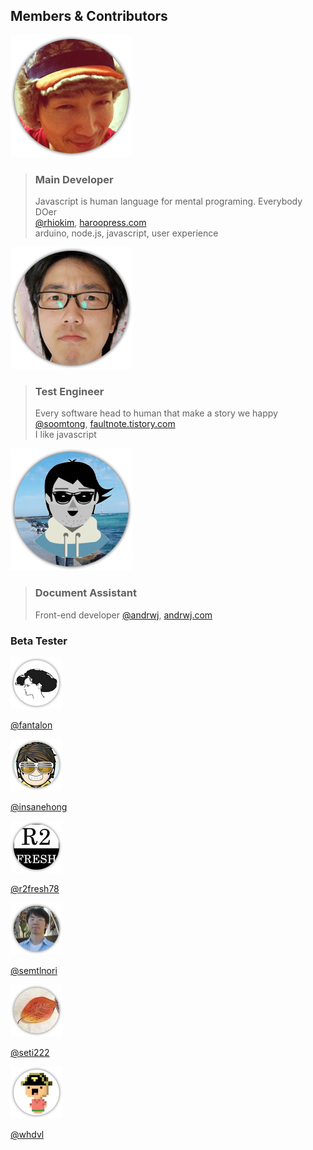 ## Members & Contributors

![](assets/images/member/rhiokim.png)
> ### Main Developer
> Javascript is human language for mental programing. Everybody DOer  
> <a href="http://twitter.com/rhiokim" target="_blank">@rhiokim</a>, <a href="http://haroopress.com" target="_blank">haroopress.com</a>  
> arduino, node.js, javascript, user experience

![](assets/images/member/soomtong.png)
> ### Test Engineer
> Every software head to human that make a story we happy  
> <a href="http://twitter.com/soomtong" target="_blank">@soomtong</a>, <a href="http://faultnote.tistory.com" target="_blank">faultnote.tistory.com</a>  
> I like javascript 

![](assets/images/member/andrwj.png)
> ### Document Assistant
> Front-end developer
> <a href="http://twitter.com/andrwj" target="_blank">@andrwj</a>, <a href="http://andrwj.com" target="_blank">andrwj.com</a>  

### Beta Tester

<div class="row demo-tiles">
  <div class="span2 text-center">
    <img src="assets/images/member/fantalon.png" class="img-rounded">
    <p>
      <a href="http://twitter.com/fantalon" target="_blank">@fantalon</a>
    </p>
  </div><div class="span2 text-center">
    <img src="assets/images/member/insanehong.png" class="img-rounded">
    <p>
      <a href="http://twitter.com/insanehong" target="_blank">@insanehong</a>
    </p>
  </div><div class="span2 text-center">
    <img src="assets/images/member/r2fresh78.png" class="img-rounded">
    <p>
      <a href="http://twitter.com/r2fresh" target="_blank">@r2fresh78</a>
    </p>
  </div><div class="span2 text-center">
    <img src="assets/images/member/semtlnori.png" class="img-rounded">
    <p>
      <a href="http://twitter.com/semtlnori" target="_blank">@semtlnori</a>
    </p>
  </div><div class="span2 text-center">
    <img src="assets/images/member/seti222.png" class="img-rounded">
    <p>
      <a href="http://twitter.com/seti222" target="_blank">@seti222</a>
    </p>
  </div><div class="span2 text-center">
    <img src="assets/images/member/whdvl.png" class="img-rounded">
    <p>
      <a href="http://twitter.com/whdvl" target="_blank">@whdvl</a></p>
  </div>
</div>

